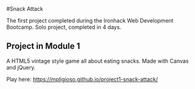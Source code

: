 #Snack Attack

The first project completed during the Ironhack Web Development Bootcamp. Solo project, completed in 4 days.

## Project in Module 1
A HTML5 vintage style game all about eating snacks. Made with Canvas and jQuery.

Play here: https://mpligioso.github.io/project1-snack-attack/